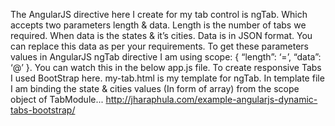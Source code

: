 The AngularJS directive here I create for my tab control is ngTab. Which accepts two parameters length & data. Length is the number of tabs we required. When data is the states & it’s cities. Data is in JSON format. You can replace this data as per your requirements. To get these parameters values in AngularJS ngTab directive I am using scope: { “length”: ‘=’, “data”: ‘@’ }. You can watch this in the below app.js file. To create responsive Tabs I used BootStrap here. my-tab.html is my template for ngTab. In template file I am binding the state & cities values (In form of array) from the scope object of TabModule... http://jharaphula.com/example-angularjs-dynamic-tabs-bootstrap/
